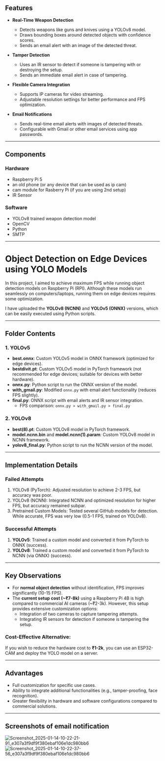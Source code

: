 
## Features

- **Real-Time Weapon Detection**  
  - Detects weapons like guns and knives using a YOLOv8 model.  
  - Draws bounding boxes around detected objects with confidence scores.  
  - Sends an email alert with an image of the detected threat.  

- **Tamper Detection**  
  - Uses an IR sensor to detect if someone is tampering with or destroying the setup.  
  - Sends an immediate email alert in case of tampering.  

- **Flexible Camera Integration**  
  - Supports IP cameras for video streaming.  
  - Adjustable resolution settings for better performance and FPS optimization.  

- **Email Notifications**  
  - Sends real-time email alerts with images of detected threats.  
  - Configurable with Gmail or other email services using app passwords.  

---

## Components  

### Hardware  
- Raspberry Pi 5  
- an old phone (or any device that can be used as ip cam)
- cam module for Rasberry Pi (if you are using 2nd setup)
- IR Sensor   

### Software  
- YOLOv8 trained weapon detection model  
- OpenCV 
- Python 
- SMTP

---

# Object Detection on Edge Devices using YOLO Models

In this project, I aimed to achieve maximum FPS while running object detection models on Raspberry Pi (RPI). Although these models run seamlessly on computers/laptops, running them on edge devices requires some optimization.  

I have uploaded the **YOLOv8 (NCNN)** and **YOLOv5 (ONNX)** versions, which can be easily executed using Python scripts.  

---

##  Folder Contents

### 1. YOLOv5
- **best.onnx**: Custom YOLOv5 model in ONNX framework (optimized for edge devices).  
- **bestdivit.pt**: Custom YOLOv5 model in PyTorch framework (not recommended for edge devices; suitable for devices with better hardware).  
- **onnx.py**: Python script to run the ONNX version of the model.  
- **with_gmail.py**: Modified `onnx.py` with email alert functionality (reduces FPS slightly).  
- **final.py**: ONNX script with email alerts and IR sensor integration.  
  - FPS comparison: `onnx.py > with_gmail.py > final.py`

### 2. YOLOv8
- **best(8).pt**: Custom YOLOv8 model in PyTorch framework.  
- **model.ncnn.bin** and **model.ncnn(1).param**: Custom YOLOv8 model in NCNN framework.  
- **yolov8_final.py**: Python script to run the NCNN version of the model.

---

##  Implementation Details

### Failed Attempts
1. YOLOv8 (PyTorch): Adjusted resolution to achieve 2-3 FPS, but accuracy was poor.  
2. YOLOv8 (NCNN): Integrated NCNN and optimized resolution for higher FPS, but accuracy remained subpar.  
3. Pretrained Custom Models: Tested several GitHub models for detection. While accurate, FPS was very low (0.5-1 FPS, trained on YOLOv8).  

### Successful Attempts
1. **YOLOv5**: Trained a custom model and converted it from PyTorch to ONNX (success).  
2. **YOLOv8**: Trained a custom model and converted it from PyTorch to NCNN (via ONNX) (success).  

---

##  Key Observations
- For **normal object detection** without identification, FPS improves significantly (10-15 FPS).  
- The **current setup cost (~₹7-8k)** using a Raspberry Pi 4B is high compared to commercial AI cameras (~₹2-3k). However, this setup provides extensive customization options:  
  - Integration of two cameras to capture tampering attempts.  
  - Integrating IR sensors for detection if someone is tampering the setup.  

### Cost-Effective Alternative:
If you wish to reduce the hardware cost to **₹1-2k**, you can use an ESP32-CAM and deploy the YOLO model on a server.  

---

##  Advantages
- Full customization for specific use cases.  
- Ability to integrate additional functionalities (e.g., tamper-proofing, face recognition).  
- Greater flexibility in hardware and software configurations compared to commercial solutions.
 
---

## Screenshots of email notification 
![Screenshot_2025-01-14-10-22-21-91_e307a3f9df9f380ebaf106e1dc980bb6](https://github.com/user-attachments/assets/22a2ea14-39c5-4dc8-ad5d-a27415b8cf74)
![Screenshot_2025-01-14-10-22-37-56_e307a3f9df9f380ebaf106e1dc980bb6](https://github.com/user-attachments/assets/27fce27a-a10f-428d-9d8a-601e8672f5dd)


   
